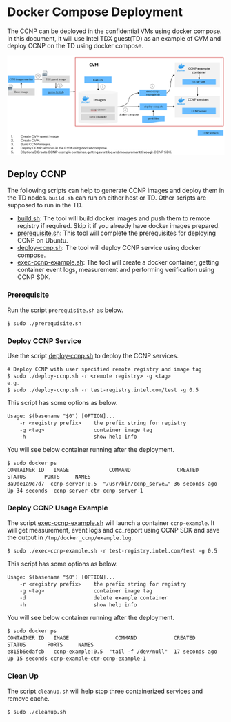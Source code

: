 # Docker Compose Deployment

The CCNP can be deployed in the confidential VMs using docker compose. In this document, it will use Intel TDX guest(TD) as an example of CVM and deploy CCNP on the TD using docker compose.

![Deployment diagram](../../docs/ccnp-deployment-docker.png)


## Deploy CCNP

The following scripts can help to generate CCNP images and deploy them in the TD nodes. `build.sh` can run on either host or TD. Other scripts are supposed to run in the TD.

- [build.sh](../../container/build.sh): The tool will build docker images and push them to remote registry if required. Skip it if you already have docker images prepared.
- [prerequisite.sh](./prerequisite.sh): This tool will complete the prerequisites for deploying CCNP on Ubuntu.
- [deploy-ccnp.sh](./deploy-ccnp.sh): The tool will deploy CCNP service using docker compose.
- [exec-ccnp-example.sh](./exec-ccnp-example.sh): The tool will create a docker container, getting container event logs, measurement and performing verification using CCNP SDK.

### Prerequisite

Run the script `prerequisite.sh` as below.

```
$ sudo ./prerequisite.sh
```

### Deploy CCNP Service

Use the script [deploy-ccnp.sh](./depoly-ccnp.sh) to deploy the CCNP services. 
```
# Deploy CCNP with user specified remote registry and image tag
$ sudo ./deploy-ccnp.sh -r <remote registry> -g <tag>
e.g.
$ sudo ./deploy-ccnp.sh -r test-registry.intel.com/test -g 0.5
```

This script has some options as below.
```
Usage: $(basename "$0") [OPTION]...
    -r <registry prefix>    the prefix string for registry
    -g <tag>                container image tag
    -h                      show help info
```

You will see below container running after the deployment.
```
$ sudo docker ps
CONTAINER ID   IMAGE             COMMAND               CREATED        STATUS      PORTS     NAMES
3a9de1a9c7d7  ccnp-server:0.5  "/usr/bin/ccnp_serve…" 36 seconds ago  Up 34 seconds  ccnp-server-ctr-ccnp-server-1
```

### Deploy CCNP Usage Example 

The script [exec-ccnp-example.sh](./exec-ccnp-example.sh) will launch a container `ccnp-example`.
It will get measurement, event logs and cc_report using CCNP SDK and save the output in `/tmp/docker_ccnp/example.log`.

```
$ sudo ./exec-ccnp-example.sh -r test-registry.intel.com/test -g 0.5
```

This script has some options as below.

```
Usage: $(basename "$0") [OPTION]...
    -r <registry prefix>    the prefix string for registry
    -g <tag>                container image tag
    -d			            delete example container
    -h                      show help info
```

You will see below container running after the deployment.
```
$ sudo docker ps
CONTAINER ID   IMAGE               COMMAND            CREATED          STATUS       PORTS     NAMES
e815b6edafcb   ccnp-example:0.5  "tail -f /dev/null"  17 seconds ago  Up 15 seconds ccnp-example-ctr-ccnp-example-1
```

### Clean Up

The script `cleanup.sh` will help stop three containerized services and remove cache.

```
$ sudo ./cleanup.sh
```
